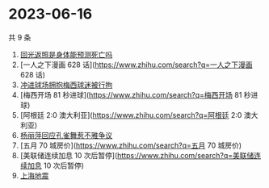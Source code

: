 # 2023-06-16

共 9 条

<!-- BEGIN -->
<!-- 最后更新时间 Fri Jun 16 2023 22:06:37 GMT+0800 (China Standard Time) -->

1. [回光返照是身体能预测死亡吗](https://www.zhihu.com/search?q=回光返照是身体能预测死亡吗)
1. [一人之下漫画 628 话](https://www.zhihu.com/search?q=一人之下漫画 628 话)
1. [冲进球场拥抱梅西球迷被行拘](https://www.zhihu.com/search?q=冲进球场拥抱梅西球迷被行拘)
1. [梅西开场 81 秒进球](https://www.zhihu.com/search?q=梅西开场 81 秒进球)
1. [阿根廷 2:0 澳大利亚](https://www.zhihu.com/search?q=阿根廷 2:0 澳大利亚)
1. [杨丽萍回应孔雀舞惹不雅争议](https://www.zhihu.com/search?q=杨丽萍回应孔雀舞惹不雅争议)
1. [五月 70 城房价](https://www.zhihu.com/search?q=五月 70 城房价)
1. [美联储连续加息 10 次后暂停](https://www.zhihu.com/search?q=美联储连续加息 10
   次后暂停)
1. [上海地震](https://www.zhihu.com/search?q=上海地震)

<!-- END -->
